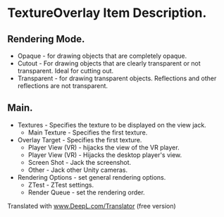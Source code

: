 # TextureOverlay Item Description.
## Rendering Mode.
* Opaque - for drawing objects that are completely opaque.
* Cutout - For drawing objects that are clearly transparent or not transparent. Ideal for cutting out.
* Transparent - for drawing transparent objects. Reflections and other reflections are not transparent.
## Main.
* Textures - Specifies the texture to be displayed on the view jack.
    * Main Texture - Specifies the first texture.
* Overlay Target - Specifies the first texture.
    * Player View (VR) - hijacks the view of the VR player.
    * Player View (VR) - Hijacks the desktop player's view.
    * Screen Shot - Jack the screenshot.
    * Other - Jack other Unity cameras.
* Rendering Options - set general rendering options.
    * ZTest - ZTest settings.
    * Render Queue - set the rendering order.

Translated with www.DeepL.com/Translator (free version)